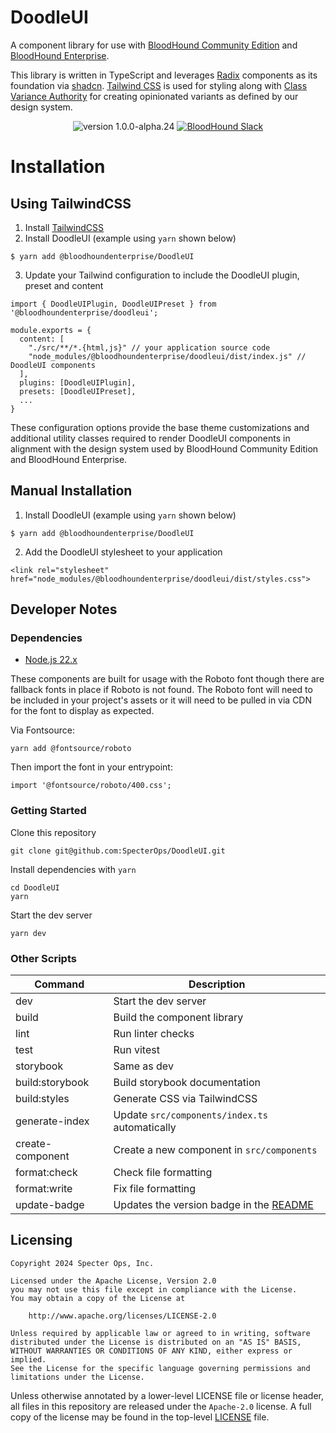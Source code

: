 # DoodleUI

A component library for use with [BloodHound Community Edition](https://github.com/SpecterOps/BloodHound) and [BloodHound Enterprise](https://bloodhoundenterprise.io/).

This library is written in TypeScript and leverages [Radix](https://www.radix-ui.com/) components as its foundation via [shadcn](https://ui.shadcn.com/). [Tailwind CSS](https://tailwindcss.com/) is used for styling along with [Class Variance Authority](https://cva.style/docs) for creating opinionated variants as defined by our design system.

<p align="center">
<img src="https://img.shields.io/badge/version-1.0.0--alpha.24-teal" alt="version 1.0.0-alpha.24"/>
<a href="https://ghst.ly/BHSlack">
<img src="https://img.shields.io/badge/BloodHound Slack-4A154B?logo=slack&logoColor=EEF0F2"
    alt="BloodHound Slack"></a>
</p>

# Installation

## Using TailwindCSS

1. Install [TailwindCSS](https://tailwindcss.com/docs/installation)
2. Install DoodleUI (example using `yarn` shown below)

```
$ yarn add @bloodhoundenterprise/DoodleUI
```

3. Update your Tailwind configuration to include the DoodleUI plugin, preset and content

```
import { DoodleUIPlugin, DoodleUIPreset } from '@bloodhoundenterprise/doodleui';

module.exports = {
  content: [
    "./src/**/*.{html,js}" // your application source code
    "node_modules/@bloodhoundenterprise/doodleui/dist/index.js" // DoodleUI components
  ],
  plugins: [DoodleUIPlugin],
  presets: [DoodleUIPreset],
  ...
}
```

These configuration options provide the base theme customizations and additional utility classes required to render DoodleUI components in alignment with the design system used by BloodHound Community Edition and BloodHound Enterprise.

## Manual Installation

1. Install DoodleUI (example using `yarn` shown below)

```
$ yarn add @bloodhoundenterprise/DoodleUI
```

2. Add the DoodleUI stylesheet to your application

```
<link rel="stylesheet" href="node_modules/@bloodhoundenterprise/doodleui/dist/styles.css">
```

## Developer Notes

### Dependencies

-   [Node.js 22.x](https://nodejs.org/)

These components are built for usage with the Roboto font though there are fallback fonts in place if Roboto is not found. The Roboto font will need to be included in your project's assets or it will need to be pulled in via CDN for the font to display as expected.

Via Fontsource:

```
yarn add @fontsource/roboto
```

Then import the font in your entrypoint:

```
import '@fontsource/roboto/400.css';
```

### Getting Started

Clone this repository

```
git clone git@github.com:SpecterOps/DoodleUI.git
```

Install dependencies with `yarn`

```
cd DoodleUI
yarn
```

Start the dev server

```
yarn dev
```

### Other Scripts

| Command                           | Description                                          |
| --------------------------------- | ---------------------------------------------------- |
| dev                               | Start the dev server                                 |
| build                             | Build the component library                          |
| lint                              | Run linter checks                                    |
| test                              | Run vitest                                           |
| storybook                         | Same as dev                                          |
| build:storybook                   | Build storybook documentation                        |
| build:styles                      | Generate CSS via TailwindCSS                         |
| generate-index                    | Update `src/components/index.ts` automatically       |
| create-component <component name> | Create a new component in `src/components`           |
| format:check                      | Check file formatting                                |
| format:write                      | Fix file formatting                                  |
| update-badge                      | Updates the version badge in the [README](README.md) |

## Licensing

```
Copyright 2024 Specter Ops, Inc.

Licensed under the Apache License, Version 2.0
you may not use this file except in compliance with the License.
You may obtain a copy of the License at

    http://www.apache.org/licenses/LICENSE-2.0

Unless required by applicable law or agreed to in writing, software
distributed under the License is distributed on an "AS IS" BASIS,
WITHOUT WARRANTIES OR CONDITIONS OF ANY KIND, either express or implied.
See the License for the specific language governing permissions and
limitations under the License.
```

Unless otherwise annotated by a lower-level LICENSE file or license header, all files in this repository are released
under the `Apache-2.0` license. A full copy of the license may be found in the top-level [LICENSE](LICENSE) file.
